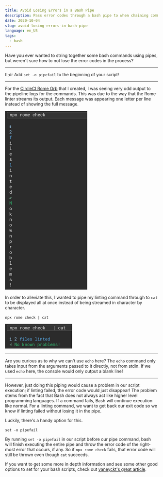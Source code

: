 ```yaml
---
title: Avoid Losing Errors in a Bash Pipe
description: Pass error codes through a bash pipe to when chaining commands.
date: 2020-10-04
slug: avoid-losing-errors-in-bash-pipe
language: en_US
tags:
  - bash
---
```


Have you ever wanted to string together some bash commands using pipes, but weren't sure how to not lose the error codes in the process?

---

tl;dr Add `set -o pipefail` to the beginning of your script!

---

For the [CircleCI Rome Orb](https://circleci.com/developer/orbs/orb/kbravh/rome) that I created, I was seeing very odd output to the pipeline logs for the commands. This was due to the way that the Rome linter streams its output. Each message was appearing one letter per line instead of showing the full message.

![Line output letter by letter](circleci-rome-output-letters.png)

In order to alleviate this, I wanted to pipe my linting command through to `cat` to be displayed all at once instead of being streamed in character by character.

`npx rome check | cat`

![Lint output line by line](circleci-rome-output-lines.png)

---

Are you curious as to why we can't use `echo` here? The `echo` command only takes input from the arguments passed to it directly, not from stdin. If we used `echo` here, the console would only output a blank line!

---

However, just doing this piping would cause a problem in our script execution; if linting failed, the error code would just disappear! The problem stems from the fact that Bash does not always act like higher level programming languages. If a command fails, Bash will continue execution like normal. For a linting command, we want to get back our exit code so we know if linting failed without losing it in the pipe.

Luckily, there's a handy option for this.

`set -o pipefail`

By running `set -o pipefail` in our script before our pipe command, bash will finish executing the entire pipe and throw the error code of the right-most error that occurs, if any. So if `npx rome check` fails, that error code will still be thrown even though `cat` succeeds.

If you want to get some more in depth information and see some other good options to set for your bash scripts, check out [vaneyckt's great article](https://vaneyckt.io/posts/safer_bash_scripts_with_set_euxo_pipefail/).
